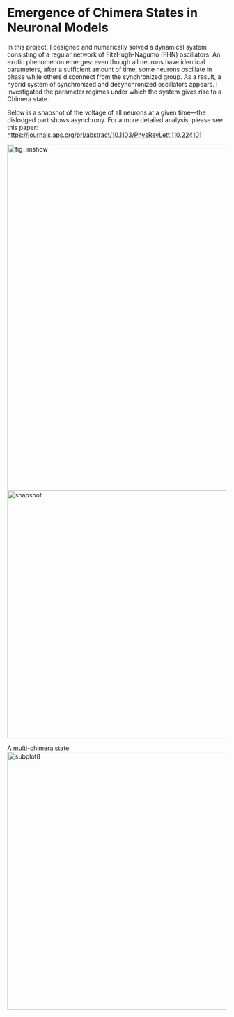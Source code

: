 # Emergence of Chimera States in Neuronal Models

In this project, I designed and numerically solved a dynamical system consisting of a regular network of FitzHugh-Nagumo (FHN) oscillators. An exotic phenomenon emerges: even though all neurons have identical parameters, after a sufficient amount of time, some neurons oscillate in phase while others disconnect from the synchronized group. As a result, a hybrid system of synchronized and desynchronized oscillators appears. I investigated the parameter regimes under which the system gives rise to a Chimera state.

Below is a snapshot of the voltage of all neurons at a given time—the dislodged part shows asynchrony.
For a more detailed analysis, please see this paper:
https://journals.aps.org/prl/abstract/10.1103/PhysRevLett.110.224101

<img width="885" height="792" alt="fig_imshow" src="https://github.com/user-attachments/assets/33d1c034-f583-4139-b384-aa25ff3bd568" />

<img width="844" height="568" alt="snapshot" src="https://github.com/user-attachments/assets/a19ec6db-6161-4815-8cc4-c479b7bc9e3e" />

A multi-chimera state:
<img width="1389" height="591" alt="subplot8" src="https://github.com/user-attachments/assets/959d9f0f-b805-45de-b6c3-fc8844edc854" />

